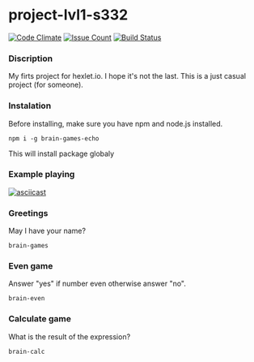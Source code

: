# project-lvl1-s332
[![Code Climate](https://codeclimate.com/github/echonok/project-lvl1-s332/badges/gpa.svg)](https://codeclimate.com/github/echonok/project-lvl1-s332)
[![Issue Count](https://codeclimate.com/github/echonok/project-lvl1-s332/badges/issue_count.svg)](https://codeclimate.com/github/echonok/project-lvl1-s332)
[![Build Status](https://travis-ci.org/echonok/project-lvl1-s332.svg?branch=master)](https://travis-ci.org/echonok/project-lvl1-s332)

### Discription
My firts project for hexlet.io. I hope it's not the last. This is a just casual project (for someone).

### Instalation
Before installing, make sure you have npm and node.js installed.

```
npm i -g brain-games-echo
```
This will install package globaly

### Example playing

[![asciicast](https://asciinema.org/a/Dtr9xYj7u2FkN6mKZ8gXvD5uR.png)](https://asciinema.org/a/Dtr9xYj7u2FkN6mKZ8gXvD5uR)


### Greetings
May I have your name?

```
brain-games
```

### Even game
Answer "yes" if number even otherwise answer "no".

```
brain-even
```

### Calculate game
What is the result of the expression?

```
brain-calc
```
